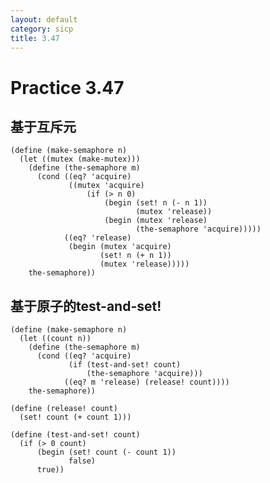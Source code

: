 ```yaml
---
layout: default
category: sicp
title: 3.47
---
```


# Practice 3.47


## 基于互斥元

    (define (make-semaphore n)
      (let ((mutex (make-mutex)))
        (define (the-semaphore m)
          (cond ((eq? 'acquire)
                 ((mutex 'acquire)
                     (if (> n 0)
                         (begin (set! n (- n 1))
                                (mutex 'release))
                         (begin (mutex 'release)
                                (the-semaphore 'acquire)))))
                ((eq? 'release)
                 (begin (mutex 'acquire)
                        (set! n (+ n 1))
                        (mutex 'release)))))
        the-semaphore))
    
## 基于原子的test-and-set!

    (define (make-semaphore n)
      (let ((count n))
        (define (the-semaphore m)
          (cond ((eq? 'acquire)
                 (if (test-and-set! count)
                     (the-semaphore 'acquire)))
                ((eq? m 'release) (release! count))))
        the-semaphore))
    
    (define (release! count)
      (set! count (+ count 1)))
    
    (define (test-and-set! count)
      (if (> 0 count)
          (begin (set! count (- count 1))
                 false)
          true))


